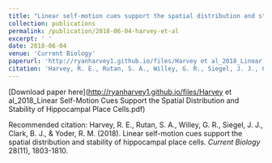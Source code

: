 ```yaml
---
title: "Linear self-motion cues support the spatial distribution and stability of hippocampal place cells"
collection: publications
permalink: /publication/2018-06-04-harvey-et-al
excerpt: ' '
date: 2018-06-04
venue: 'Current Biology'
paperurl: 'http://ryanharvey1.github.io/files/Harvey et al_2018_Linear Self-Motion Cues Support the Spatial Distribution and Stability of Hippocampal Place Cells.pdf'
citation: 'Harvey, R. E., Rutan, S. A., Willey, G. R., Siegel, J. J., Clark, B. J., & Yoder, R. M. (2018). Linear self-motion cues support the spatial distribution and stability of hippocampal place cells. <i>Current Biology</i>.'
---
```


[Download paper here](http://ryanharvey1.github.io/files/Harvey et al_2018_Linear Self-Motion Cues Support the Spatial Distribution and Stability of Hippocampal Place Cells.pdf)

Recommended citation: Harvey, R. E., Rutan, S. A., Willey, G. R., Siegel, J. J., Clark, B. J., & Yoder, R. M. (2018). Linear self-motion cues support the spatial distribution and stability of hippocampal place cells. <i>Current Biology</i> 28(11), 1803-1810.